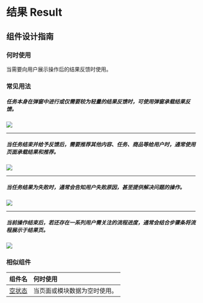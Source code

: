 # 结果 Result

## 组件设计指南

### 何时使用

当需要向用户展示操作后的结果反馈时使用。

### 常见用法

##### 任务本身在弹窗中进行或仅需要较为轻量的结果反馈时，可使用弹窗承载结果反馈。

<div class="legend">
  <div class="item">
    <img src="https://oteam-tdesign-1258344706.cos.ap-guangzhou.myqcloud.com/site/design/mobile-guide/Result%201.png" />
  </div>
</div>

<hr />

##### 当任务结束并给予反馈后，需要推荐其他内容、任务、商品等给用户时，通常使用页面承载结果和推荐。

<div class="legend">
  <div class="item">
    <img src="https://oteam-tdesign-1258344706.cos.ap-guangzhou.myqcloud.com/site/design/mobile-guide/Result%202.png" />
  </div>
</div>

<hr />

##### 当任务结果为失败时，通常会告知用户失败原因，甚至提供解决问题的操作。

<div class="legend">
  <div class="item">
    <img src="https://oteam-tdesign-1258344706.cos.ap-guangzhou.myqcloud.com/site/design/mobile-guide/Result%203.png" />
  </div>
</div>

<hr />


##### 当前操作结束后，若还存在一系列用户需关注的流程进度，通常会结合步骤条将流程展示于结果页。

<div class="legend">
  <div class="item">
    <img src="https://oteam-tdesign-1258344706.cos.ap-guangzhou.myqcloud.com/site/design/mobile-guide/Result%204.png" />
  </div>
</div>



### 相似组件

| 组件名             | 何时使用                     |
| :----------------- | :--------------------------- |
| [空状态](./empty ) | 当页面或模块数据为空时使用。 |

